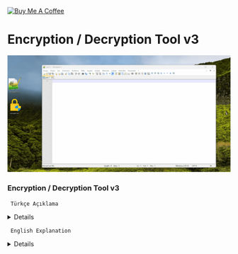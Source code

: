 <a href="https://buymeacoffee.com/abdullaherturk" target="_blank"><img src="https://cdn.buymeacoffee.com/buttons/v2/default-yellow.png" alt="Buy Me A Coffee" style="height: 60px !important;width: 217px !important;" ></a>

# Encryption / Decryption Tool v3


![sample](https://github.com/abdullah-erturk/Encryption-Decryption-Tool/blob/main/preview.gif)



### Encryption / Decryption Tool v3

     Türkçe Açıklama

<details>

### DİKKAT: v1 ile şifrelediğiniz bir dosyanın şifresini v2 ve v3 ile çözemezsiniz. Önleminizi alın.


Bu program dosya şifreleme ve şifre çözme işlemlerini kolaylıkla gerçekleştirmenizi sağlar. Dosyalarınızı güvenle şifreleyebilir ve ihtiyaç duyduğunuzda şifresini çözebilirsiniz.


Virustotal Raporu:
https://www.virustotal.com/gui/file/3dea2b5b24c4804e6d2e89443c022f99db9dcd6c836d5cb88f7d3f82f1b65f35


### ÖZELLİKLER:

•	AES-256 Şifreleme: Güvenli dosya şifreleme algoritması.

•	Komut Satırı Kullanımı: Hızlı ve etkili işlem.

•	Sağ Tık Menüsü Entegrasyonu: Dosyaları sağ tık menüsü aracılığıyla kolayca şifreleyin ya da şifrelerini çözün.

•	Kullanıcıdan Alınan Parola ve Salt Değeri: Güvenliği artırır.

•	Hata Yönetimi: Eksik dosya, yanlış parola veya salt gibi durumların ele alınması.


### KULLANIM:

Programın 2 tür kullanım yöntemi vardır.

#### Birinci yöntem (kurulum):
Programı çalıştırın, konsol ekranında programın kurulumu ile ilgili gelecek soruya "evet" cevabı verin.

Kurulum kısa sürede tamamlanacaktır.

Artık Windows ortamında her türlü dosyanızda sağ tıkladığınızda "Dosya Şifrele" ve şifrelenmiş dosyalar için de "Dosya Şifresini Çöz" seçenekleri ile kullanabilirsiniz.

#### İkinci yöntem (sürükle-bırak-şifrele/şifre çöz):
Herhangi bir uzantıya sahip dosyayı encrypt.exe dosyasının üzerine sürükleyip bırakın, bir konsol ekranı açılacak ve şifre ve salt değeri belirlemenizi isteyecektir.

Şifrelenmiş bir dosyanın şifresini çözmek için .enc uzantılı dosyayı encrypt.exe dosyasının üzerine sürükleyip bırakın ve önceden belirlediğiniz şifreyi ve salt değerini girin.

### NASIL ÇALIŞIR:

•	Kullanıcıdan parola ve salt bilgilerin güvenli bir şekilde girilmesi istenir.

•	Parola ve salt bilgileri kullanılarak bir AES-256 anahtarı oluşturulur.

•	Dosya Şifrelenir.

•	Orijinal dosyanın hash değeri hesaplanır ve dosya başına eklenir.

•	AES algoritması ile dosya şifrelenir.

•	Initialization Vector (IV) ve orijinal dosya uzantısı gibi bilgiler şifreli dosyanın başına eklenir.

•	Yeni Dosya Oluşturulur: Şifrelenmiş dosya .enc uzantısı ile kaydedilir ve orijinal dosya silinir.

•	Şifreli dosya içeriğinde şifre ve salt bilgisi depolanmaz, sadece kullanıcının girdiği şifre ve salt bilgilerinin hash değeri depolanır.

### ÖNEMLİ NOTLAR:

Parolayı unutmanız durumunda şifreli dosyalarınızı bir daha açamazsınız. Bu nedenle parolanızı güvenli bir şekilde saklamanız önemlidir.

Program, dosya uzantı ve boyut kısıtlaması olmaksızın her türlü dosyayı şifreleyebilir. Yüksek boyutlu dosyaların şifrelenme işlemi uzun sürebilir. 5 GB'lık bir dosyanın şifreleme süresi yaklaşık 30 saniyedir. Elbette bu süre bilgisayarınızın donanım gücüne göre değişecektir.

Şifrelenmiş dosyaların orijinal uzantısı şifreleme esnasında kaybolur. Örneğin test.txt dosyasını şifrelediğinizde dosyanın yeni uzantısı .enc unzantısı ile birlite test.enc olacaktır.

Program tamamen açık kaynak kodludur. Repodan indirip Visual Studio ile istediğiniz değişiklikleri yaparak derleyip kullanabilirsiniz.

</details>


     English Explanation

<details>


### ATTENTION A file encrypted with v1 cannot be decrypted with v2 and v3. Take your precautions.



This program allows you to easily perform file encryption and decryption operations. You can securely encrypt your files and decrypt them whenever you need.


Virustotal Report:
https://www.virustotal.com/gui/file/2c4093461974b5e18462d103d4586e8d5aec14a5dd7d09edb5d0fc197aa51283


### FEATURES:
• AES-256 Encryption: Secure file encryption algorithm.

• Command-Line Usage: Fast and efficient operation.

• Right-Click Menu Integration: Easily encrypt or decrypt files via the right-click menu.

• User-Provided Password and Salt Value: Enhances security.

• Error Management: Handles scenarios such as missing files, incorrect passwords, or salts.

### USAGE:
The program offers 2 methods of use.

#### First Method (Installation):
Run the program and respond "yes" to the installation prompt that appears in the console screen.

The installation will be completed quickly.

Once installed, you can easily use it in the Windows environment by right-clicking any file to access the options "Encrypt File" for encryption or "Decrypt File" for encrypted files.

#### Second Method (Drag-and-Drop Encryption/Decryption):
Drag and drop any file with any extension onto the encrypt.exe file. A console screen will open, prompting you to enter a password and salt value.

To decrypt an encrypted file, drag and drop a .enc file onto the encrypt.exe file and enter the previously set password and salt value.

### HOW IT WORKS:
• The user is prompted to securely enter a password and salt value.

• An AES-256 key is generated using the password and salt information.

• The file is encrypted.

• The hash value of the original file is calculated and appended to the file.

• The file is encrypted using the AES algorithm.

• Information such as the Initialization Vector (IV) and the original file extension is prepended to the encrypted file.

• A New File is Created: The encrypted file is saved with a .enc extension, and the original file is deleted.

• The encrypted file does not store the password and salt values themselves but instead stores the hash of the user-entered password and salt.

### IMPORTANT NOTES:
If you forget the password, you will no longer be able to open your encrypted files. Therefore, it is important to securely store your password.

The program can encrypt any type of file without restrictions on file extension or size. Encrypting large files may take a considerable amount of time. For example, encrypting a 5GB file takes about 30 seconds. Of course, this time will vary depending on your computer's hardware.

The original file extension will be lost during encryption. For example, when you encrypt test.txt, the new file will be named test.enc with the .enc extension.

The program is completely open-source. You can download it from the repository, make any changes using Visual Studio, and compile it for your use.

</details>
